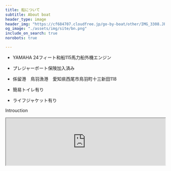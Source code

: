 ```yaml
---
title: 船について
subtitle: About boat
header_type: image
header_img: "https://cf684707.cloudfree.jp/go-by-boat/other/IMG_3308.JPG"
og_image: "./assets/img/site/bn.png"
include_on_search: true
norobots: true

---
```


- YAMAHA 24フィート和船115馬力船外機エンジン

- プレジャーボート保険加入済み

- 係留港　鳥羽漁港　愛知県西尾市鳥羽町十三新田118

- 簡易トイレ有り

- ライフジャケット有り

Introuction

<iframe src="https://drive.google.com/file/d/1sMLdLAfUfnBDIVJLTzBPKiystm0mzOgf/preview" width="100%" allow="autoplay"></iframe>
